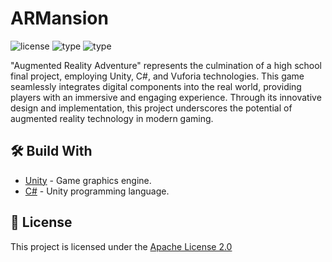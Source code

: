 # ARMansion
![license](https://img.shields.io/badge/license%3A-apache_license_2.0-blue) ![type](https://img.shields.io/badge/type%3A-game-purple) ![type](https://img.shields.io/badge/release_date%3A-oct-green)

"Augmented Reality Adventure" represents the culmination of a high school final project, employing Unity, C#, and Vuforia technologies. This game seamlessly integrates digital components into the real world, providing players with an immersive and engaging experience. Through its innovative design and implementation, this project underscores the potential of augmented reality technology in modern gaming.

## 🛠️ Build With 
- [Unity](https://docs.unity.com/) - Game graphics engine.
- [C#](https://learn.microsoft.com/en-us/dotnet/csharp/) - Unity programming language.

## 📄 License 
This project is licensed under the [Apache License 2.0](./LICENSE)
